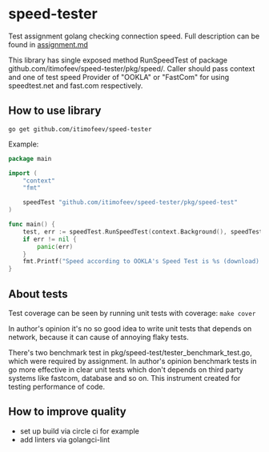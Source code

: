 # speed-tester
Test assignment golang checking connection speed. Full description can be found in [assignment.md](assignment.md)

This library has single exposed method RunSpeedTest of package github.com/itimofeev/speed-tester/pkg/speed/.
Caller should pass context and one of test speed Provider of "OOKLA" or "FastCom" for using speedtest.net and fast.com respectively.

## How to use library
`go get github.com/itimofeev/speed-tester`

Example:

```go
package main

import (
	"context"
	"fmt"

	speedTest "github.com/itimofeev/speed-tester/pkg/speed-test"
)

func main() {
	test, err := speedTest.RunSpeedTest(context.Background(), speedTest.OOKLA)
	if err != nil {
		panic(err)
	}
	fmt.Printf("Speed according to OOKLA's Speed Test is %s (download) and %s (upload)\n", test.DownloadBitsPerSecond, test.UploadBitsPerSecond)
}
```

## About tests
Test coverage can be seen by running unit tests with coverage:
`make cover`

In author's opinion it's no so good idea to write unit tests that depends on network, because it can cause of annoying flaky tests.

There's two benchmark test in pkg/speed-test/tester_benchmark_test.go, which were required by assignment. 
In author's opinion benchmark tests in go more effective in clear unit tests which don't depends on third party systems like fastcom, database and so on.
This instrument created for testing performance of code. 

## How to improve quality
- set up build via circle ci for example
- add linters via golangci-lint